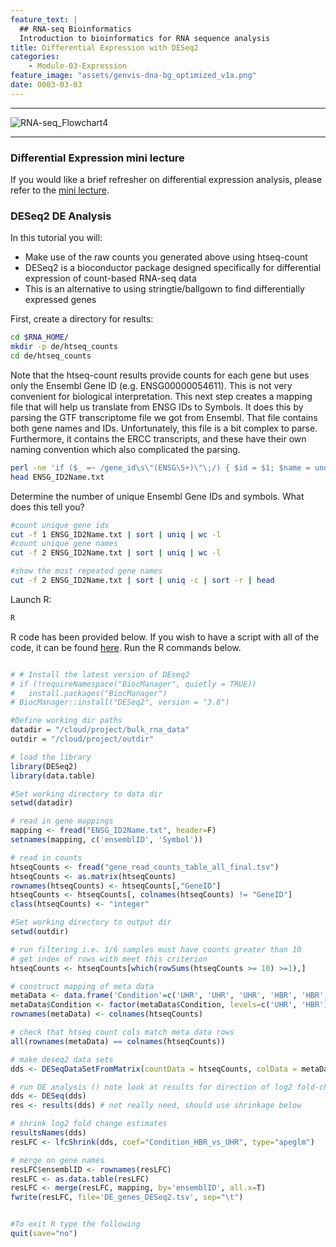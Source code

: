 ```yaml
---
feature_text: |
  ## RNA-seq Bioinformatics
  Introduction to bioinformatics for RNA sequence analysis
title: Differential Expression with DESeq2
categories:
    - Module-03-Expression
feature_image: "assets/genvis-dna-bg_optimized_v1a.png"
date: 0003-03-03
---
```


***

![RNA-seq_Flowchart4](/assets/module_3/RNA-seq_Flowchart4.png)

***


### Differential Expression mini lecture
If you would like a brief refresher on differential expression analysis, please refer to the [mini lecture](https://github.com/griffithlab/rnabio.org/blob/master/assets/lectures/cshl/2023/mini/RNASeq_MiniLecture_03_03_DifferentialExpression.pdf).


### DESeq2 DE Analysis
In this tutorial you will:

* Make use of the raw counts you generated above using htseq-count
* DESeq2 is a bioconductor package designed specifically for differential expression of count-based RNA-seq data
* This is an alternative to using stringtie/ballgown to find differentially expressed genes

First, create a directory for results:

```bash
cd $RNA_HOME/
mkdir -p de/htseq_counts
cd de/htseq_counts

```

Note that the htseq-count results provide counts for each gene but uses only the Ensembl Gene ID (e.g. ENSG00000054611).  This is not very convenient for biological interpretation.  This next step creates a mapping file that will help us translate from ENSG IDs to Symbols. It does this by parsing the GTF transcriptome file we got from Ensembl. That file contains both gene names and IDs. Unfortunately, this file is a bit complex to parse. Furthermore, it contains the ERCC transcripts, and these have their own naming convention which also complicated the parsing.

```bash
perl -ne 'if ($_ =~ /gene_id\s\"(ENSG\S+)\"\;/) { $id = $1; $name = undef; if ($_ =~ /gene_name\s\"(\S+)"\;/) { $name = $1; }; }; if ($id && $name) {print "$id\t$name\n";} if ($_=~/gene_id\s\"(ERCC\S+)\"/){print "$1\t$1\n";}' $RNA_REF_GTF | sort | uniq > ENSG_ID2Name.txt
head ENSG_ID2Name.txt

```

Determine the number of unique Ensembl Gene IDs and symbols. What does this tell you?
```bash
#count unique gene ids
cut -f 1 ENSG_ID2Name.txt | sort | uniq | wc -l
#count unique gene names
cut -f 2 ENSG_ID2Name.txt | sort | uniq | wc -l

#show the most repeated gene names
cut -f 2 ENSG_ID2Name.txt | sort | uniq -c | sort -r | head

```

Launch R:

```bash
R
```

R code has been provided below. If you wish to have a script with all of the code, it can be found [here](https://github.com/griffithlab/rnabio.org/blob/master/assets/scripts/Tutorial_DESeq2.R). Run the R commands below.

```R

# # Install the latest version of DEseq2
# if (!requireNamespace("BiocManager", quietly = TRUE))
#   install.packages("BiocManager")
# BiocManager::install("DESeq2", version = "3.8")

#Define working dir paths
datadir = "/cloud/project/bulk_rna_data"
outdir = "/cloud/project/outdir"

# load the library
library(DESeq2)
library(data.table)

#Set working directory to data dir
setwd(datadir)

# read in gene mappings
mapping <- fread("ENSG_ID2Name.txt", header=F)
setnames(mapping, c('ensemblID', 'Symbol'))

# read in counts
htseqCounts <- fread("gene_read_counts_table_all_final.tsv")
htseqCounts <- as.matrix(htseqCounts)
rownames(htseqCounts) <- htseqCounts[,"GeneID"]
htseqCounts <- htseqCounts[, colnames(htseqCounts) != "GeneID"]
class(htseqCounts) <- "integer"

#Set working directory to output dir
setwd(outdir)

# run filtering i.e. 1/6 samples must have counts greater than 10
# get index of rows with meet this criterion
htseqCounts <- htseqCounts[which(rowSums(htseqCounts >= 10) >=1),]

# construct mapping of meta data
metaData <- data.frame('Condition'=c('UHR', 'UHR', 'UHR', 'HBR', 'HBR', 'HBR'))
metaData$Condition <- factor(metaData$Condition, levels=c('UHR', 'HBR'))
rownames(metaData) <- colnames(htseqCounts)

# check that htseq count cols match meta data rows
all(rownames(metaData) == colnames(htseqCounts))

# make deseq2 data sets
dds <- DESeqDataSetFromMatrix(countData = htseqCounts, colData = metaData, design = ~Condition)

# run DE analysis () note look at results for direction of log2 fold-change
dds <- DESeq(dds)
res <- results(dds) # not really need, should use shrinkage below

# shrink log2 fold change estimates
resultsNames(dds)
resLFC <- lfcShrink(dds, coef="Condition_HBR_vs_UHR", type="apeglm")

# merge on gene names
resLFC$ensemblID <- rownames(resLFC)
resLFC <- as.data.table(resLFC)
resLFC <- merge(resLFC, mapping, by='ensemblID', all.x=T)
fwrite(resLFC, file='DE_genes_DESeq2.tsv', sep="\t")


#To exit R type the following
quit(save="no")
```

